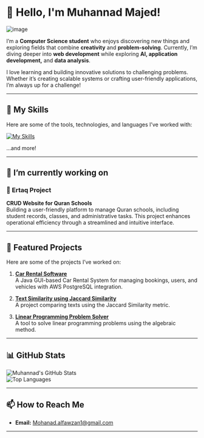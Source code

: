 

# 👋 Hello, I'm Muhannad Majed!  

<!---
> *"The future belongs to those who dare to learn and grow."*

--->
![image](https://i.pinimg.com/originals/5c/ae/fa/5caefa287638eaae50a1c43d73add8b4.gif)

 
I’m a **Computer Science student** who enjoys discovering new things and exploring fields that combine **creativity** and **problem-solving**. Currently, I’m diving deeper into **web development** while exploring **AI, application development,** and **data analysis**.  

I love learning and building innovative solutions to challenging problems. Whether it’s creating scalable systems or crafting user-friendly applications, I’m always up for a challenge!


---

## 🚀 My Skills  
Here are some of the tools, technologies, and languages I’ve worked with:  

[![My Skills](https://skillicons.dev/icons?i=cpp,java,javascript,python,mysql,react,git,supabase)](https://skillicons.dev)

...and more!  

---

## 🔭 I’m currently working on 
### 📘 Ertaq Project 
**CRUD Website for Quran Schools**  
Building a user-friendly platform to manage Quran schools, including student records, classes, and administrative tasks. This project enhances operational efficiency through a streamlined and intuitive interface.

---

## 📂 Featured Projects  
Here are some of the projects I’ve worked on:  

1. **[Car Rental Software](https://github.com/iMD10/CS342-Car-Rental)**  
   A Java GUI-based Car Rental System for managing bookings, users, and vehicles with AWS PostgreSQL integration.

2. **[Text Similarity using Jaccard Similarity](https://github.com/iMD10/CS315-Texts-Similarity)**  
   A project comparing texts using the Jaccard Similarity metric.  
   
3. **[Linear Programming Problem Solver](https://github.com/iMD10/MATH329-Algebraic-Method)**  
   A tool to solve linear programming problems using the algebraic method.


---

## 📊 GitHub Stats  

![Muhannad's GitHub Stats](https://github-readme-stats.vercel.app/api?username=iMD10&show_icons=true&theme=radical)  
![Top Languages](https://github-readme-stats.vercel.app/api/top-langs/?username=iMD10&layout=compact&theme=radical)

---

## 📫 How to Reach Me  
- **Email:** Mohanad.alfawzan1@gmail.com  

---



<!--
**iMD10/iMD10** is a ✨ _special_ ✨ repository because its `README.md` (this file) appears on your GitHub profile.

Here are some ideas to get you started:

- 🔭 I’m currently working on ...
- 🌱 I’m currently learning ...
- 👯 I’m looking to collaborate on ...
- 🤔 I’m looking for help with ...
- 💬 Ask me about ...
- 📫 How to reach me: ...
- 😄 Pronouns: ...
- ⚡ Fun fact: ...
-->
